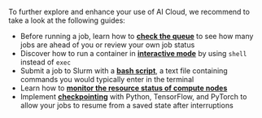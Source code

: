 To further explore and enhance your use of AI Cloud, we recommend to take a look at the following guides:

- Before running a job, learn how to [**check the queue**](../additional-guides/checking-the-queue.md) to see how many jobs are ahead of you or review your own job status
- Discover how to run a container in [**interactive mode**](../additional-guides/running-a-container-in-interactive-mode.md) by using `shell` instead of `exec`
- Submit a job to Slurm with a [**bash script**](../additional-guides/run-a-bash-script.md), a text file containing commands you would typically enter in the terminal
- Learn how to [**monitor the resource status of compute nodes**](../additional-guides/checking-the-status-of-compute-nodes.md)
- Implement [**checkpointing**](../additional-guides/checkpointing.md) with Python, TensorFlow, and PyTorch to allow your jobs to resume from a saved state after interruptions